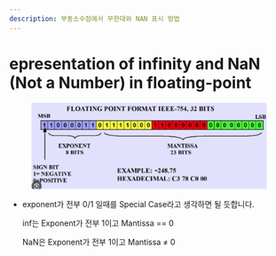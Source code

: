 ```yaml
---
description: 부동소수점에서 무한대와 NAN 표시 방법
---
```


# epresentation of infinity and NaN (Not a Number) in floating-point



<figure><img src="../../../.gitbook/assets/image (9) (1) (1) (1).png" alt=""><figcaption></figcaption></figure>

*   exponent가 전부 0/1 일때를 Special Case라고 생각하면 될 듯합니다.

    inf는 Exponent가 전부 1이고 Mantissa == 0

    NaN은 Exponent가 전부 1이고 Mantissa ≠ 0
